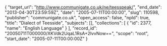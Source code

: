 {
  "target_url": "http://www.communigate.co.uk/ne/teesspeak/", 
  "end_date": "2013-04-30T23:59:59Z", 
  "date": "2005-07-11T00:00:00", 
  "slug": 110598, 
  "publisher": "communigate.co.uk", 
  "open_access": false, 
  "npld": true, 
  "title": "Dialect of Teesside", 
  "subjects": [], 
  "collections": [
    {
      "id": 2377, 
      "name": "English Language"
    }
  ], 
  "record_id": "20050711T000000/XKVdk2UqaL1RsA+2lvvNow==", 
  "scope": "root", 
  "start_date": "2005-07-11T00:00:00Z"
}

